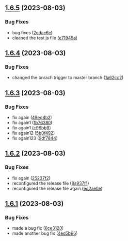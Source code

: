 ## [1.6.5](https://github.com/jlsude/testing-release/compare/v1.6.4...v1.6.5) (2023-08-03)


### Bug Fixes

* bug fixes ([2cdae6e](https://github.com/jlsude/testing-release/commit/2cdae6e8e7bd5a3779e20cbe1581389c1e9500d3))
* cleaned the test js file ([e71945a](https://github.com/jlsude/testing-release/commit/e71945ab7bf462409d514aee6c1c2e319ff39607))



## [1.6.4](https://github.com/jlsude/testing-release/compare/v1.6.3...v1.6.4) (2023-08-03)


### Bug Fixes

* changed the bnrach trigger to master branch ([1a62cc2](https://github.com/jlsude/testing-release/commit/1a62cc2b67d77f89c34b0f765031d0eb224e82b6))



## [1.6.3](https://github.com/jlsude/testing-release/compare/v1.6.2...v1.6.3) (2023-08-03)


### Bug Fixes

* fix again ([49ed4b2](https://github.com/jlsude/testing-release/commit/49ed4b2e40eb9602ff3219a6842dacbba561ee96))
* fix again1 ([1b76380](https://github.com/jlsude/testing-release/commit/1b76380c127a28808117eed3b435585181951da0))
* fix again1 ([c96bbff](https://github.com/jlsude/testing-release/commit/c96bbff6492c68b635e2f5cba89d9ee5b6df7be2))
* fix again12 ([5b0f492](https://github.com/jlsude/testing-release/commit/5b0f49209af2dd4fa2f33a538d3410f7a01ec194))
* fix again123 ([9df7844](https://github.com/jlsude/testing-release/commit/9df7844ab09ffff80b18e0fbc8125ffe510083de))



## [1.6.2](https://github.com/jlsude/testing-release/compare/v1.6.1...v1.6.2) (2023-08-03)


### Bug Fixes

* fix again ([25237f2](https://github.com/jlsude/testing-release/commit/25237f23a645cd1b9487f2b100d66a61c62c43ee))
* reconfigured the release file ([8a937f1](https://github.com/jlsude/testing-release/commit/8a937f16f46d9fc13b44c0efb2bd029500df157e))
* reconfigured the release file again ([ec2ae0e](https://github.com/jlsude/testing-release/commit/ec2ae0e43ab9c0b50c7b1a51b2089d469b62495e))



## [1.6.1](https://github.com/jlsude/testing-release/compare/v1.6.0...v1.6.1) (2023-08-03)


### Bug Fixes

* made a bug fix ([0ce3120](https://github.com/jlsude/testing-release/commit/0ce3120b0f28e94b27e93d5c44b8e2b63abe0a15))
* made another bug fix ([4ed5b96](https://github.com/jlsude/testing-release/commit/4ed5b964506853fe3ce97f238967e9475c20e0f1))



